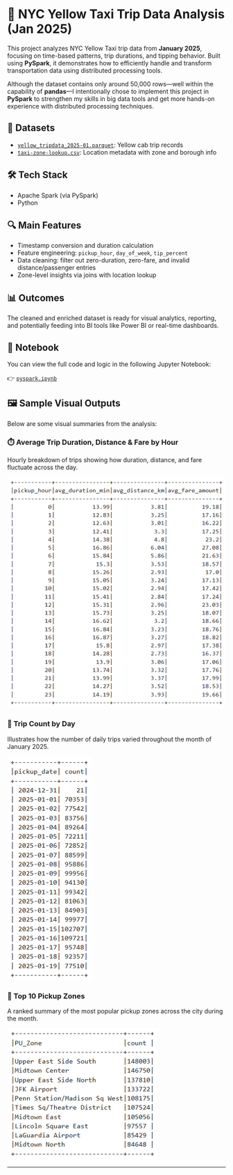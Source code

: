 # 🚕 NYC Yellow Taxi Trip Data Analysis (Jan 2025)

This project analyzes NYC Yellow Taxi trip data from **January 2025**, focusing on time-based patterns, trip durations, and tipping behavior. Built using **PySpark**, it demonstrates how to efficiently handle and transform transportation data using distributed processing tools.

Although the dataset contains only around 50,000 rows—well within the capability of **pandas**—I intentionally chose to implement this project in **PySpark** to strengthen my skills in big data tools and get more hands-on experience with distributed processing techniques.

## 📁 Datasets

- [`yellow_tripdata_2025-01.parquet`](https://github.com/EduardTadevosyan/PysparkNYCyellowcab/blob/main/taxi-zone-lookup.xls): Yellow cab trip records 
- [`taxi-zone-lookup.csv`](https://github.com/EduardTadevosyan/PysparkNYCyellowcab/blob/main/taxi-zone-lookup.xls): Location metadata with zone and borough info

## 🛠 Tech Stack

- Apache Spark (via PySpark)
- Python

## 🔍 Main Features

- Timestamp conversion and duration calculation
- Feature engineering: `pickup_hour`, `day_of_week`, `tip_percent`
- Data cleaning: filter out zero-duration, zero-fare, and invalid distance/passenger entries
- Zone-level insights via joins with location lookup

## 📊 Outcomes

The cleaned and enriched dataset is ready for visual analytics, reporting, and potentially feeding into BI tools like Power BI or real-time dashboards.

## 📓 Notebook

You can view the full code and logic in the following Jupyter Notebook:

👉 [`pyspark.ipynb`](https://github.com/EduardTadevosyan/PysparkNYCyellowcab/blob/main/pyspark.ipynb)

## 🖼 Sample Visual Outputs

Below are some visual summaries from the analysis:

### ⏱️ Average Trip Duration, Distance & Fare by Hour
Hourly breakdown of trips showing how duration, distance, and fare fluctuate across the day.

![Average Trip Data](https://github.com/EduardTadevosyan/PysparkNYCyellowcab/blob/main/Images/The_avg_data.png)

### 📅 Trip Count by Day
Illustrates how the number of daily trips varied throughout the month of January 2025.

![Trip Count by Day](https://github.com/EduardTadevosyan/PysparkNYCyellowcab/blob/main/Images/Total_trips.png)

### 📍 Top 10 Pickup Zones
A ranked summary of the most popular pickup zones across the city during the month.

![Top 10 Pickup Zones](https://github.com/EduardTadevosyan/PysparkNYCyellowcab/blob/main/Images/Top_10_pickup_zones.png)

---

